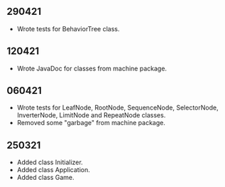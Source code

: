 ## 290421

+ Wrote tests for BehaviorTree class.

## 120421

+ Wrote JavaDoc for classes from machine package.

## 060421

+ Wrote tests for LeafNode, RootNode, SequenceNode, SelectorNode, InverterNode, LimitNode and RepeatNode classes.
+ Removed some "garbage" from machine package.

## 250321

+ Added class Initializer.
+ Added class Application.
+ Added class Game.
